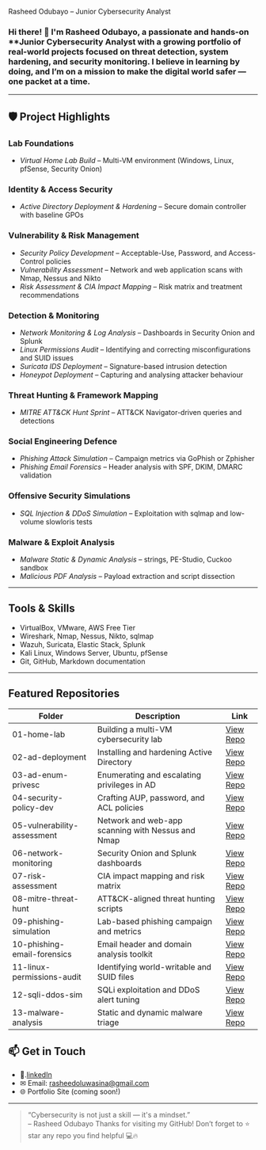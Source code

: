 Rasheed Odubayo – Junior Cybersecurity Analyst

### Hi there! 👋 I'm Rasheed Odubayo, a passionate and hands-on **Junior Cybersecurity Analyst with a growing portfolio of real-world projects focused on threat detection, system hardening, and security monitoring. I believe in learning by doing, and I’m on a mission to make the digital world safer — one packet at a time.
---
## 🛡 Project Highlights
 
### Lab Foundations
- *Virtual Home Lab Build* – Multi-VM environment (Windows, Linux, pfSense, Security Onion)
 
 
### Identity & Access Security
- *Active Directory Deployment & Hardening* – Secure domain controller with baseline GPOs
 
### Vulnerability & Risk Management
- *Security Policy Development* – Acceptable-Use, Password, and Access-Control policies
- *Vulnerability Assessment* – Network and web application scans with Nmap, Nessus and Nikto
- *Risk Assessment & CIA Impact Mapping* – Risk matrix and treatment recommendations
 
### Detection & Monitoring
- *Network Monitoring & Log Analysis* – Dashboards in Security Onion and Splunk
- *Linux Permissions Audit* – Identifying and correcting misconfigurations and SUID issues
- *Suricata IDS Deployment* – Signature-based intrusion detection
- *Honeypot Deployment* – Capturing and analysing attacker behaviour
 
### Threat Hunting & Framework Mapping
- *MITRE ATT&CK Hunt Sprint* – ATT&CK Navigator-driven queries and detections
 
### Social Engineering Defence
- *Phishing Attack Simulation* – Campaign metrics via GoPhish or Zphisher
- *Phishing Email Forensics* – Header analysis with SPF, DKIM, DMARC validation
 
### Offensive Security Simulations
- *SQL Injection & DDoS Simulation* – Exploitation with sqlmap and low-volume slowloris tests
 
### Malware & Exploit Analysis
- *Malware Static & Dynamic Analysis* – strings, PE-Studio, Cuckoo sandbox
- *Malicious PDF Analysis* – Payload extraction and script dissection
---
 ## Tools & Skills
- VirtualBox, VMware, AWS Free Tier
- Wireshark, Nmap, Nessus, Nikto, sqlmap
- Wazuh, Suricata, Elastic Stack, Splunk
- Kali Linux, Windows Server, Ubuntu, pfSense
- Git, GitHub, Markdown documentation
---
## Featured Repositories
| Folder | Description | Link |
|--------|-------------|------|
| 01-home-lab | Building a multi-VM cybersecurity lab | [View Repo](#) |
| 02-ad-deployment | Installing and hardening Active Directory | [View Repo](#) |
| 03-ad-enum-privesc | Enumerating and escalating privileges in AD | [View Repo](#) |
| 04-security-policy-dev | Crafting AUP, password, and ACL policies | [View Repo](#) |
| 05-vulnerability-assessment | Network and web-app scanning with Nessus and Nmap | [View Repo](#) |
| 06-network-monitoring | Security Onion and Splunk dashboards | [View Repo](#) |
| 07-risk-assessment | CIA impact mapping and risk matrix | [View Repo](#) |
| 08-mitre-threat-hunt | ATT&CK-aligned threat hunting scripts | [View Repo](#) |
| 09-phishing-simulation | Lab-based phishing campaign and metrics | [View Repo](#) |
| 10-phishing-email-forensics | Email header and domain analysis toolkit | [View Repo](#) |
| 11-linux-permissions-audit | Identifying world-writable and SUID files | [View Repo](#) |
| 12-sqli-ddos-sim | SQLi exploitation and DDoS alert tuning | [View Repo](#) |
| 13-malware-analysis | Static and dynamic malware triage | [View Repo](#) |
## 📫 Get in Touch
- 💼.[linkedIn](https://www.linkedin.com/in/rasheed-odubayo-99ab7b254/)
- ✉ Email: rasheedoluwasina@gmail.com 
- 🌐 Portfolio Site (coming soon!)
---
> “Cybersecurity is not just a skill — it's a mindset.”  
> – Rasheed Odubayo
Thanks for visiting my GitHub! Don’t forget to ⭐ star any repo you find helpful 💻🔥
